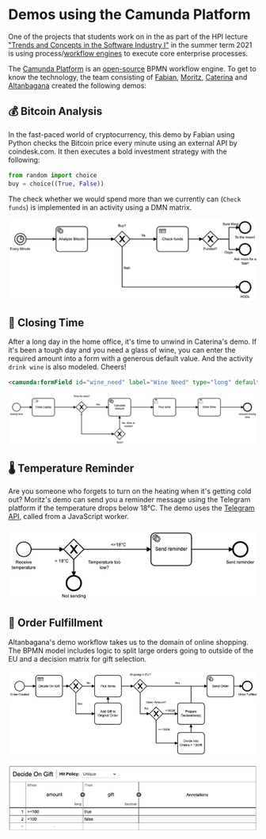 # Demos using the Camunda Platform

One of the projects that students work on in the as part of the HPI lecture ["Trends and Concepts in the Software Industry I"](https://hpi.de/plattner/teaching/summer-term-2021/trends-and-concepts-in-the-software-industry-i.html) in the summer term 2021 is using process/[workflow engines](https://en.wikipedia.org/wiki/Workflow_engine) to execute core enterprise processes.

The [Camunda Platform](https://camunda.com/products/camunda-platform/) is an [open-source](https://github.com/camunda/camunda-bpm-platform) BPMN workflow engine.
To get to know the technology, the team consisting of [Fabian](https://github.com/fabianhe), [Moritz](https://github.com/manner), [Caterina](https://github.com/caterinamandel98) and [Altanbagana](https://github.com/Altanbagana92) created the following demos:

## 💰 Bitcoin Analysis

In the fast-paced world of cryptocurrency, this demo by Fabian using Python checks the Bitcoin price every minute using an external API by coindesk.com. 
It then executes a bold investment strategy with the following:

```Python
from random import choice
buy = choice((True, False))
```

The check whether we would spend more than we currently can (`Check funds`) is implemented in an activity using a DMN matrix.

![BPMN diagram](bitcoin-analysis/analyze.png)

## 🍷 Closing Time

After a long day in the home office, it's time to unwind in Caterina's demo. If it's been a tough day and you need a glass of wine, you can enter the required amount into a form with a generous default value. And the activity `drink wine` is also modeled. Cheers!

```HTML
<camunda:formField id="wine_need" label="Wine Need" type="long" defaultValue="5" />
```

![BPMN diagram](closing-time/ClosingTimeDiagramm.png)

## 🌡 Temperature Reminder

Are you someone who forgets to turn on the heating when it's getting cold out? Moritz's demo can send you a reminder message using the Telegram platform if the temperature drops below 18°C. The demo uses the [Telegram API](https://github.com/yagop/node-telegram-bot-api), called from a JavaScript worker.

![BPMN diagram](temperature-reminder/temperature-reminder.png)

## 🛒 Order Fulfillment
Altanbagana's demo workflow takes us to the domain of online shopping. The BPMN model includes logic to split large orders going to outside of the EU and a decision matrix for gift selection.

![BPMN diagram](order-fulfillment/fulfillment.png)

![DMN](order-fulfillment/giftdecision.png)
